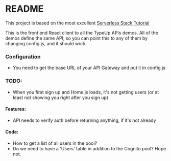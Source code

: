 # README
This project is based on the most excellent [Serverless Stack Tutorial](http://serverless-stack.com/)

This is the front end React client to all the TypeUp APIs demos. All of the demos define the same API, so you can point this to any of them by changing config.js, and it should work.

### Configuration
- You need to get the base URL of your API Gateway and put it in config.js

### TODO:

- When you first sign up and Home.js loads, it's not getting users (or at least not showing you right after you sign up)

#### Features:

- API needs to verify auth before returning anything, if it's not already


#### Code:
- How to get a list of all users in the pool?
- Do we need to have a 'Users' table in addition to the Cognito pool? Hope not.